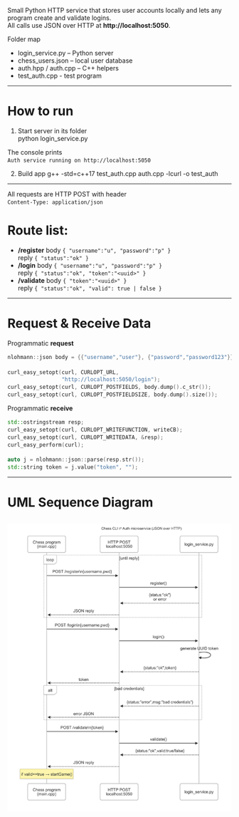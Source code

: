 
Small Python HTTP service that stores user accounts
locally and lets any program create and validate logins.  
All calls use JSON over HTTP at **http://localhost:5050**.

Folder map
* login_service.py     – Python server  
* chess_users.json     – local user database 
* auth.hpp / auth.cpp  – C++ helpers
* test_auth.cpp        - test program  

----------------------------------------------------------------------
# How to run

1. Start server in its folder  
python login_service.py 

The console prints  
`Auth service running on http://localhost:5050`

2. Build app 
g++ -std=c++17 test_auth.cpp auth.cpp -lcurl -o test_auth

----------------------------------------------------------------------
All requests are HTTP POST with header  
`Content-Type: application/json`

# Route list:
* **/register**  body `{ "username":"u", "password":"p" }`  
              reply `{ "status":"ok" }`
* **/login**     body `{ "username":"u", "password":"p" }`  
              reply `{ "status":"ok", "token":"<uuid>" }`
* **/validate**  body `{ "token":"<uuid>" }`  
              reply `{ "status":"ok", "valid": true | false }`

----------------------------------------------------------------------
# Request & Receive Data

Programmatic **request** 
```cpp
nlohmann::json body = {{"username","user"}, {"password","password123"}};

curl_easy_setopt(curl, CURLOPT_URL,
                 "http://localhost:5050/login");
curl_easy_setopt(curl, CURLOPT_POSTFIELDS, body.dump().c_str());
curl_easy_setopt(curl, CURLOPT_POSTFIELDSIZE, body.dump().size());
```

Programmatic **receive** 
```cpp
std::ostringstream resp;
curl_easy_setopt(curl, CURLOPT_WRITEFUNCTION, writeCB);
curl_easy_setopt(curl, CURLOPT_WRITEDATA, &resp);
curl_easy_perform(curl);

auto j = nlohmann::json::parse(resp.str());
std::string token = j.value("token", "");   
```
----------------------------------------------------------------------
# UML Sequence Diagram

![UML sequence diagram](docs/UML_diagram.png)
----------------------------------------------------------------------

